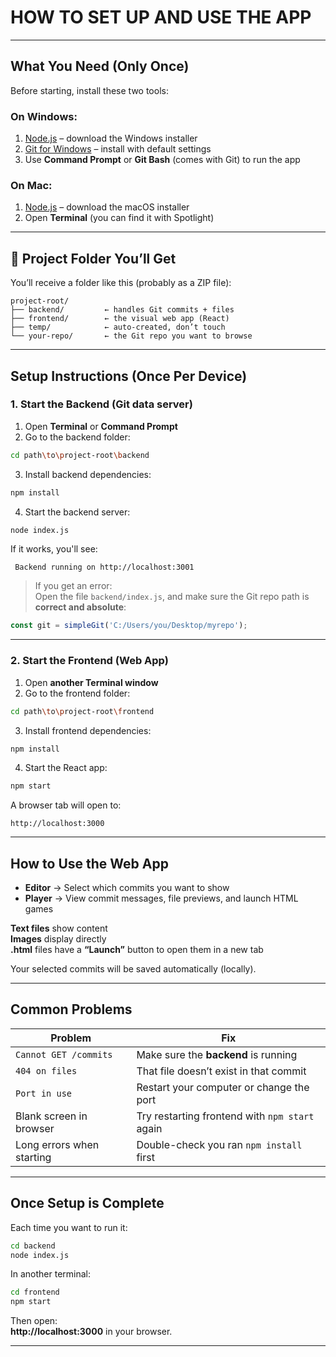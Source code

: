 # HOW TO SET UP AND USE THE APP

---

##  What You Need (Only Once)

Before starting, install these two tools:

###  On **Windows**:
1. [Node.js](https://nodejs.org/en/download/) – download the Windows installer  
2. [Git for Windows](https://git-scm.com/download/win) – install with default settings  
3. Use **Command Prompt** or **Git Bash** (comes with Git) to run the app

###  On **Mac**:
1. [Node.js](https://nodejs.org/en/download/) – download the macOS installer  
2. Open **Terminal** (you can find it with Spotlight)

---

## 📁 Project Folder You’ll Get

You’ll receive a folder like this (probably as a ZIP file):

```
project-root/
├── backend/         ← handles Git commits + files
├── frontend/        ← the visual web app (React)
├── temp/            ← auto-created, don’t touch
└── your-repo/       ← the Git repo you want to browse
```

---

##  Setup Instructions (Once Per Device)

###  1. Start the Backend (Git data server)

1. Open **Terminal** or **Command Prompt**
2. Go to the backend folder:


```bash
cd path\to\project-root\backend
```

3. Install backend dependencies:

```bash
npm install
```

4. Start the backend server:

```bash
node index.js
```

 If it works, you'll see:

```
 Backend running on http://localhost:3001
```

>  If you get an error:  
> Open the file `backend/index.js`, and make sure the Git repo path is **correct and absolute**:  
```js
const git = simpleGit('C:/Users/you/Desktop/myrepo');
```

---

###  2. Start the Frontend (Web App)

1. Open **another Terminal window**
2. Go to the frontend folder:

```bash
cd path\to\project-root\frontend

```

3. Install frontend dependencies:

```bash
npm install
```

4. Start the React app:

```bash
npm start
```

 A browser tab will open to:
```
http://localhost:3000
```

---

##  How to Use the Web App

-  **Editor** → Select which commits you want to show
-  **Player** → View commit messages, file previews, and launch HTML games

 **Text files** show content  
 **Images** display directly  
 **.html** files have a **“Launch”** button to open them in a new tab

Your selected commits will be saved automatically (locally).

---

##  Common Problems

|  Problem                          |  Fix |
|------------------------------------|--------|
| `Cannot GET /commits`              | Make sure the **backend** is running |
| `404 on files`                     | That file doesn’t exist in that commit |
| `Port in use`                      | Restart your computer or change the port |
| Blank screen in browser            | Try restarting frontend with `npm start` again |
| Long errors when starting          | Double-check you ran `npm install` first |

---

##  Once Setup is Complete

Each time you want to run it:

```bash
cd backend
node index.js
```

In another terminal:

```bash
cd frontend
npm start
```

Then open:  
**http://localhost:3000** in your browser.

---